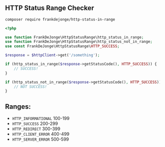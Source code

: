 ## HTTP Status Range Checker

```bash
composer require frankdejonge/http-status-in-range
```

```php
<?php

use function FrankDeJonge\HttpStatusRange\http_status_in_range;
use function FrankDeJonge\HttpStatusRange\http_status_not_in_range;
use const FrankDeJonge\HttpStatusRange\HTTP_SUCCESS;

$response = $httpClient->get('/something');

if (http_status_in_range($response->getStatusCode(), HTTP_SUCCESS)) {
    // SUCCESS!
}

if (http_status_not_in_range($response->getStatusCode(), HTTP_SUCCESS)) {
    // NOT SUCCESS!
}
```

## Ranges:

* `HTTP_INFORMATIONAL` 100-199
* `HTTP_SUCCESS` 200-299
* `HTTP_REDIRECT` 300-399
* `HTTP_CLIENT_ERROR` 400-499
* `HTTP_SERVER_ERROR` 500-599